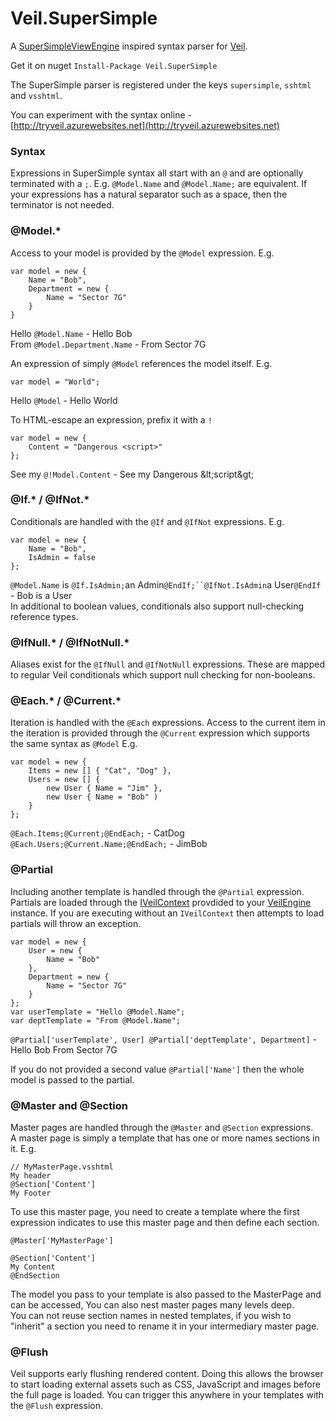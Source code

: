 # Veil.SuperSimple

A [SuperSimpleViewEngine](https://github.com/grumpydev/SuperSimpleViewEngine) inspired syntax parser for [Veil](https://github.com/csainty/Veil).

Get it on nuget `Install-Package Veil.SuperSimple`

The SuperSimple parser is registered under the keys `supersimple`, `sshtml` and `vsshtml`.

You can experiment with the syntax online - [http://tryveil.azurewebsites.net](http://tryveil.azurewebsites.net)


### Syntax
Expressions in SuperSimple syntax all start with an `@` and are optionally terminated with a `;`. E.g. `@Model.Name` and `@Model.Name;` are equivalent. If your expressions has a natural separator such as a space, then the terminator is not needed.

### @Model.*

Access to your model is provided by the `@Model` expression. E.g.  
````
var model = new {
	Name = "Bob",
	Department = new {
		Name = "Sector 7G"
	}
}
````  
Hello `@Model.Name` - Hello Bob  
From `@Model.Department.Name` - From Sector 7G 

An expression of simply `@Model` references the model itself. E.g.  
````
var model = "World";
````  
Hello `@Model` - Hello World

To HTML-escape an expression, prefix it with a `!`  
````
var model = new {
	Content = "Dangerous <script>"
};
````  
See my `@!Model.Content` - See my Dangerous &amp;lt;script&amp;gt;

### @If.* / @IfNot.*
Conditionals are handled with the `@If` and `@IfNot` expressions. E.g.  
````
var model = new {
	Name = "Bob",
	IsAdmin = false
};
````  
`@Model.Name` is `@If.IsAdmin;`an Admin`@EndIf;``@IfNot.IsAdmin`a User`@EndIf` - Bob is a User  
In additional to boolean values, conditionals also support null-checking reference types. 

### @IfNull.* / @IfNotNull.*
Aliases exist for the `@IfNull` and `@IfNotNull` expressions. These are mapped to regular Veil conditionals which support null checking for non-booleans.

### @Each.* / @Current.*
Iteration is handled with the `@Each` expressions. Access to the current item in the iteration is provided through the `@Current` expression which supports the same syntax as `@Model` E.g.  
````
var model = new {
	Items = new [] { "Cat", "Dog" },
	Users = new [] {
		new User { Name = "Jim" },
		new User { Name = "Bob" )
	}
};
````  
`@Each.Items;@Current;@EndEach;` - CatDog  
`@Each.Users;@Current.Name;@EndEach;` - JimBob

### @Partial
Including another template is handled through the `@Partial` expression. Partials are loaded through the [IVeilContext](https://github.com/csainty/Veil/blob/master/Src/Veil/IVeilContext.cs) provdided to your [VeilEngine](https://github.com/csainty/Veil/blob/master/Src/Veil/VeilEngine.cs) instance. If you are executing without an `IVeilContext` then attempts to load partials will throw an exception.

````
var model = new {
	User = new {
		Name = "Bob"
	},
	Department = new {
		Name = "Sector 7G"
	}
};
var userTemplate = "Hello @Model.Name";
var deptTemplate = "From @Model.Name"; 
````  
`@Partial['userTemplate', User] @Partial['deptTemplate', Department]` - Hello Bob From Sector 7G

If you do not provided a second value `@Partial['Name']` then the whole model is passed to the partial.

### @Master and @Section
Master pages are handled through the `@Master` and `@Section` expressions.  
A master page is simply a template that has one or more names sections in it. E.g.  
````
// MyMasterPage.vsshtml
My header
@Section['Content']
My Footer
````  
To use this master page, you need to create a template where the first expression indicates to use this master page and then define each section.  
````
@Master['MyMasterPage']

@Section['Content']
My Content
@EndSection
````

The model you pass to your template is also passed to the MasterPage and can be accessed, You can also nest master pages many levels deep.  
You can not reuse section names in nested templates, if you wish to "inherit" a section you need to rename it in your intermediary master page.

### @Flush
Veil supports early flushing rendered content. Doing this allows the browser to start loading external assets such as CSS, JavaScript and images before the full page is loaded. You can trigger this anywhere in your templates with the `@Flush` expression.